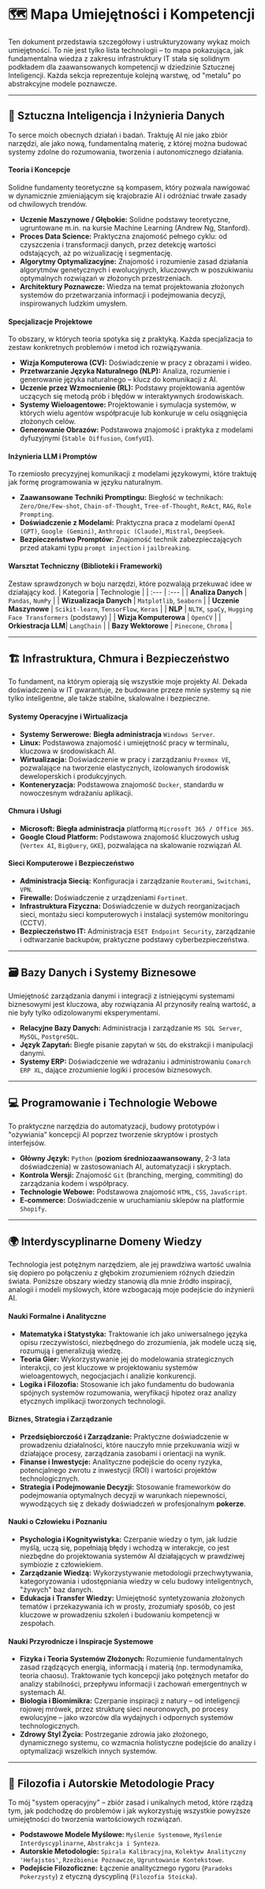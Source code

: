 # 🗺️ Mapa Umiejętności i Kompetencji

Ten dokument przedstawia szczegółowy i ustrukturyzowany wykaz moich umiejętności. To nie jest tylko lista technologii – to mapa pokazująca, jak fundamentalna wiedza z zakresu infrastruktury IT stała się solidnym podkładem dla zaawansowanych kompetencji w dziedzinie Sztucznej Inteligencji. Każda sekcja reprezentuje kolejną warstwę, od "metalu" po abstrakcyjne modele poznawcze.

---

## 🧠 Sztuczna Inteligencja i Inżynieria Danych

To serce moich obecnych działań i badań. Traktuję AI nie jako zbiór narzędzi, ale jako nową, fundamentalną materię, z której można budować systemy zdolne do rozumowania, tworzenia i autonomicznego działania.

#### Teoria i Koncepcje
Solidne fundamenty teoretyczne są kompasem, który pozwala nawigować w dynamicznie zmieniającym się krajobrazie AI i odróżniać trwałe zasady od chwilowych trendów.
* **Uczenie Maszynowe / Głębokie:** Solidne podstawy teoretyczne, ugruntowane m.in. na kursie Machine Learning (Andrew Ng, Stanford).
* **Proces Data Science:** Praktyczna znajomość pełnego cyklu: od czyszczenia i transformacji danych, przez detekcję wartości odstających, aż po wizualizację i segmentację.
* **Algorytmy Optymalizacyjne:** Znajomość i rozumienie zasad działania algorytmów genetycznych i ewolucyjnych, kluczowych w poszukiwaniu optymalnych rozwiązań w złożonych przestrzeniach.
* **Architektury Poznawcze:** Wiedza na temat projektowania złożonych systemów do przetwarzania informacji i podejmowania decyzji, inspirowanych ludzkim umysłem.

#### Specjalizacje Projektowe
To obszary, w których teoria spotyka się z praktyką. Każda specjalizacja to zestaw konkretnych problemów i metod ich rozwiązywania.
* **Wizja Komputerowa (CV):** Doświadczenie w pracy z obrazami i wideo.
* **Przetwarzanie Języka Naturalnego (NLP):** Analiza, rozumienie i generowanie języka naturalnego – klucz do komunikacji z AI.
* **Uczenie przez Wzmocnienie (RL):** Podstawy projektowania agentów uczących się metodą prób i błędów w interaktywnych środowiskach.
* **Systemy Wieloagentowe:** Projektowanie i symulacja systemów, w których wielu agentów współpracuje lub konkuruje w celu osiągnięcia złożonych celów.
* **Generowanie Obrazów:** Podstawowa znajomość i praktyka z modelami dyfuzyjnymi (`Stable Diffusion`, `ComfyUI`).

#### Inżynieria LLM i Promptów
To rzemiosło precyzyjnej komunikacji z modelami językowymi, które traktuję jak formę programowania w języku naturalnym.
* **Zaawansowane Techniki Promptingu:** Biegłość w technikach: `Zero/One/Few-shot`, `Chain-of-Thought`, `Tree-of-Thought`, `ReAct`, `RAG`, `Role Prompting`.
* **Doświadczenie z Modelami:** Praktyczna praca z modelami `OpenAI (GPT)`, `Google (Gemini)`, `Anthropic (Claude)`, `Mistral`, `DeepSeek`.
* **Bezpieczeństwo Promptów:** Znajomość technik zabezpieczających przed atakami typu `prompt injection` i `jailbreaking`.

#### Warsztat Techniczny (Biblioteki i Frameworki)
Zestaw sprawdzonych w boju narzędzi, które pozwalają przekuwać idee w działający kod.
| Kategoria | Technologie |
| :--- | :--- |
| **Analiza Danych** | `Pandas`, `NumPy` |
| **Wizualizacja Danych** | `Matplotlib`, `Seaborn` |
| **Uczenie Maszynowe** | `Scikit-learn`, `TensorFlow`, `Keras` |
| **NLP** | `NLTK`, `spaCy`, `Hugging Face Transformers` (podstawy) |
| **Wizja Komputerowa** | `OpenCV` |
| **Orkiestracja LLM**| `LangChain` |
| **Bazy Wektorowe** | `Pinecone`, `Chroma` |

---

## 🏗️ Infrastruktura, Chmura i Bezpieczeństwo

To fundament, na którym opierają się wszystkie moje projekty AI. Dekada doświadczenia w IT gwarantuje, że budowane przeze mnie systemy są nie tylko inteligentne, ale także stabilne, skalowalne i bezpieczne.

#### Systemy Operacyjne i Wirtualizacja
* **Systemy Serwerowe:** **Biegła administracja** `Windows Server`.
* **Linux:** Podstawowa znajomość i umiejętność pracy w terminalu, kluczowa w środowiskach AI.
* **Wirtualizacja:** Doświadczenie w pracy i zarządzaniu `Proxmox VE`, pozwalające na tworzenie elastycznych, izolowanych środowisk deweloperskich i produkcyjnych.
* **Konteneryzacja:** Podstawowa znajomość `Docker`, standardu w nowoczesnym wdrażaniu aplikacji.

#### Chmura i Usługi
* **Microsoft:** **Biegła administracja** platformą `Microsoft 365 / Office 365`.
* **Google Cloud Platform:** Podstawowa znajomość kluczowych usług (`Vertex AI`, `BigQuery`, `GKE`), pozwalająca na skalowanie rozwiązań AI.

#### Sieci Komputerowe i Bezpieczeństwo
* **Administracja Siecią:** Konfiguracja i zarządzanie `Routerami`, `Switchami`, `VPN`.
* **Firewalle:** Doświadczenie z urządzeniami `Fortinet`.
* **Infrastruktura Fizyczna:** Doświadczenie w dużych reorganizacjach sieci, montażu sieci komputerowych i instalacji systemów monitoringu (CCTV).
* **Bezpieczeństwo IT:** Administracja `ESET Endpoint Security`, zarządzanie i odtwarzanie backupów, praktyczne podstawy cyberbezpieczeństwa.

---

## 🗃️ Bazy Danych i Systemy Biznesowe

Umiejętność zarządzania danymi i integracji z istniejącymi systemami biznesowymi jest kluczowa, aby rozwiązania AI przynosiły realną wartość, a nie były tylko odizolowanymi eksperymentami.

* **Relacyjne Bazy Danych:** Administracja i zarządzanie `MS SQL Server`, `MySQL`, `PostgreSQL`.
* **Język Zapytań:** Biegłe pisanie zapytań w `SQL` do ekstrakcji i manipulacji danymi.
* **Systemy ERP:** Doświadczenie we wdrażaniu i administrowaniu `Comarch ERP XL`, dające zrozumienie logiki i procesów biznesowych.

---

## 💻 Programowanie i Technologie Webowe

To praktyczne narzędzia do automatyzacji, budowy prototypów i "ożywiania" koncepcji AI poprzez tworzenie skryptów i prostych interfejsów.

* **Główny Język:** `Python` (**poziom średniozaawansowany**, 2-3 lata doświadczenia) w zastosowaniach AI, automatyzacji i skryptach.
* **Kontrola Wersji:** Znajomość `Git` (branching, merging, commiting) do zarządzania kodem i współpracy.
* **Technologie Webowe:** Podstawowa znajomość `HTML`, `CSS`, `JavaScript`.
* **E-commerce:** Doświadczenie w uruchamianiu sklepów na platformie `Shopify`.

---

## 🌍 Interdyscyplinarne Domeny Wiedzy

Technologia jest potężnym narzędziem, ale jej prawdziwa wartość uwalnia się dopiero po połączeniu z głębokim zrozumieniem różnych dziedzin świata. Poniższe obszary wiedzy stanowią dla mnie źródło inspiracji, analogii i modeli myślowych, które wzbogacają moje podejście do inżynierii AI.

#### Nauki Formalne i Analityczne
* **Matematyka i Statystyka:** Traktowanie ich jako uniwersalnego języka opisu rzeczywistości, niezbędnego do zrozumienia, jak modele uczą się, rozumują i generalizują wiedzę.
* **Teoria Gier:** Wykorzystywanie jej do modelowania strategicznych interakcji, co jest kluczowe w projektowaniu systemów wieloagentowych, negocjacjach i analizie konkurencji.
* **Logika i Filozofia:** Stosowanie ich jako fundamentu do budowania spójnych systemów rozumowania, weryfikacji hipotez oraz analizy etycznych implikacji tworzonych technologii.

#### Biznes, Strategia i Zarządzanie
* **Przedsiębiorczość i Zarządzanie:** Praktyczne doświadczenie w prowadzeniu działalności, które nauczyło mnie przekuwania wizji w działające procesy, zarządzania zasobami i orientacji na wynik.
* **Finanse i Inwestycje:** Analityczne podejście do oceny ryzyka, potencjalnego zwrotu z inwestycji (ROI) i wartości projektów technologicznych.
* **Strategia i Podejmowanie Decyzji:** Stosowanie frameworków do podejmowania optymalnych decyzji w warunkach niepewności, wywodzących się z dekady doświadczeń w profesjonalnym **pokerze**.

#### Nauki o Człowieku i Poznaniu
* **Psychologia i Kognitywistyka:** Czerpanie wiedzy o tym, jak ludzie myślą, uczą się, popełniają błędy i wchodzą w interakcje, co jest niezbędne do projektowania systemów AI działających w prawdziwej symbiozie z człowiekiem.
* **Zarządzanie Wiedzą:** Wykorzystywanie metodologii przechwytywania, kategoryzowania i udostępniania wiedzy w celu budowy inteligentnych, "żywych" baz danych.
* **Edukacja i Transfer Wiedzy:** Umiejętność syntetyzowania złożonych tematów i przekazywania ich w prosty, zrozumiały sposób, co jest kluczowe w prowadzeniu szkoleń i budowaniu kompetencji w zespołach.

#### Nauki Przyrodnicze i Inspiracje Systemowe
* **Fizyka i Teoria Systemów Złożonych:** Rozumienie fundamentalnych zasad rządzących energią, informacją i materią (np. termodynamika, teoria chaosu). Traktowanie tych koncepcji jako potężnych metafor do analizy stabilności, przepływu informacji i zachowań emergentnych w systemach AI.
* **Biologia i Biomimikra:** Czerpanie inspiracji z natury – od inteligencji rojowej mrówek, przez strukturę sieci neuronowych, po procesy ewolucyjne – jako wzorców dla wydajnych i odpornych systemów technologicznych.
* **Zdrowy Styl Życia:** Postrzeganie zdrowia jako złożonego, dynamicznego systemu, co wzmacnia holistyczne podejście do analizy i optymalizacji wszelkich innych systemów.
---

## 🧭 Filozofia i Autorskie Metodologie Pracy

To mój "system operacyjny" – zbiór zasad i unikalnych metod, które rządzą tym, jak podchodzę do problemów i jak wykorzystuję wszystkie powyższe umiejętności do tworzenia wartościowych rozwiązań.

* **Podstawowe Modele Myślowe:** `Myślenie Systemowe`, `Myślenie Interdyscyplinarne`, `Abstrakcja i Synteza`.
* **Autorskie Metodologie:** `Spirala Kalibracyjna`, `Kolektyw Analityczny 'Hefajstos'`, `Rzeźbienie Poznawcze`, `Ugruntowanie Kontekstowe`.
* **Podejście Filozoficzne:** Łączenie analitycznego rygoru (`Paradoks Pokerzysty`) z etyczną dyscypliną (`Filozofia Stoicka`).
